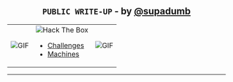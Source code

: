 <div align="center">

## `PUBLIC WRITE-UP` - by [@supadumb](https://github.com/supadumb)
<table style="table-layout: fixed;"><tbody><tr>

<td>
<img src="./attachments/cat-drumming.gif"  alt="GIF">
</td>

<td>
<img src="https://img.shields.io/badge/Hack%20The%20Box-9FEF00.svg?style=for-the-badge&logo=Hack-The-Box&logoColor=black" alt="Hack The Box">

+ [Challenges](challenges.HTB/README.md#📁-list-of-challenges)
+ [Machines](machines.HTB/README.md#📁-list-of-machines)
</td>

<td>
<img src="./attachments/cat-drumming.gif"  alt="GIF">
</td>

</tr></tbody></table>
</div>

---

